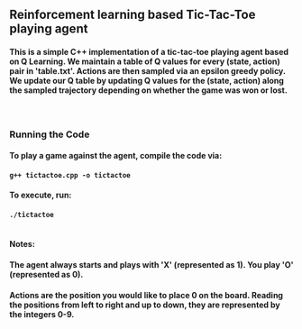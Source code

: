 ## Reinforcement learning based Tic-Tac-Toe playing agent

#### This is a simple C++ implementation of a tic-tac-toe playing agent based on Q Learning. We maintain a table of Q values for every (state, action) pair in 'table.txt'. Actions are then sampled via an epsilon greedy policy. We update our Q table by updating Q values for the (state, action) along the sampled trajectory depending on whether the game was won or lost.
#### </br>

### Running the Code
#### To play a game against the agent, compile the code via:
#### ```g++ tictactoe.cpp -o tictactoe```
#### To execute, run:
#### ```./tictactoe```</br></br>

#### Notes: 
#### The agent always starts and plays with 'X' (represented as 1). You play 'O' (represented as 0).
#### Actions are the position you would like to place 0 on the board. Reading the positions from left to right and up to down, they are represented by the integers 0-9.
